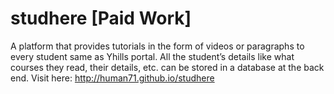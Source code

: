 # studhere [Paid Work]
A platform that provides tutorials in the form of videos or paragraphs to every student same as Yhills portal. All the student’s details like what courses they read, their details, etc. can be stored in a database at the back end.
Visit here: http://human71.github.io/studhere
